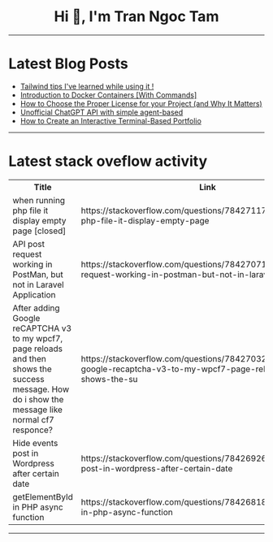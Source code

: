 <h1 align="center">Hi 👋, I'm Tran Ngoc Tam</h1>

---

# Latest Blog Posts 
<!-- BLOG-POST-LIST:START -->
- [Tailwind tips I&#39;ve learned while using it !](https://dev.to/patzi275/tailwind-tips-ive-learned-while-using-it--20o4)
- [Introduction to Docker Containers [With Commands]](https://dev.to/markyu/introduction-to-docker-containers-with-commands-amf)
- [How to Choose the Proper License for your Project &lpar;and Why It Matters&rpar;](https://dev.to/hjgonzalez06/how-to-choose-the-proper-license-for-your-project-and-why-it-matters-16en)
- [Unofficial ChatGPT API with simple agent-based](https://dev.to/0xmesto/an-unofficial-chatgpt-api-with-simple-agent-based-2i7m)
- [How to Create an Interactive Terminal-Based Portfolio](https://dev.to/jcubic/how-to-create-an-interactive-terminal-based-portfolio-n7h)
<!-- BLOG-POST-LIST:END -->

---

# Latest stack oveflow activity
<table>
  <tr><th>Title</th><th>Link</th></tr>
  <!-- STACKOVERFLOW:START --><tr><td>when running php file it display empty page [closed]</td><td>https://stackoverflow.com/questions/78427117/when-running-php-file-it-display-empty-page</td></tr><tr><td>API post request working in PostMan, but not in Laravel Application</td><td>https://stackoverflow.com/questions/78427071/api-post-request-working-in-postman-but-not-in-laravel-application</td></tr><tr><td>After adding Google reCAPTCHA v3 to my wpcf7, page reloads and then shows the success message. How do i show the message like normal cf7 responce?</td><td>https://stackoverflow.com/questions/78427032/after-adding-google-recaptcha-v3-to-my-wpcf7-page-reloads-and-then-shows-the-su</td></tr><tr><td>Hide events post in Wordpress after certain date</td><td>https://stackoverflow.com/questions/78426926/hide-events-post-in-wordpress-after-certain-date</td></tr><tr><td>getElementById in PHP async function</td><td>https://stackoverflow.com/questions/78426818/getelementbyid-in-php-async-function</td></tr><!-- STACKOVERFLOW:END -->
</table>

---


